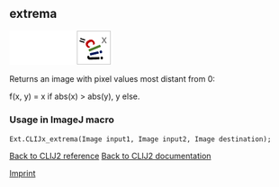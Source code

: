 ## extrema
<img src="images/mini_empty_logo.png"/><img src="images/mini_empty_logo.png"/><img src="images/mini_clijx_logo.png"/>

Returns an image with pixel values most distant from 0: 

f(x, y) = x if abs(x) > abs(y), y else.

### Usage in ImageJ macro
```
Ext.CLIJx_extrema(Image input1, Image input2, Image destination);
```


[Back to CLIJ2 reference](https://clij.github.io/clij2-docs/reference)
[Back to CLIJ2 documentation](https://clij.github.io/clij2-docs)

[Imprint](https://clij.github.io/imprint)

